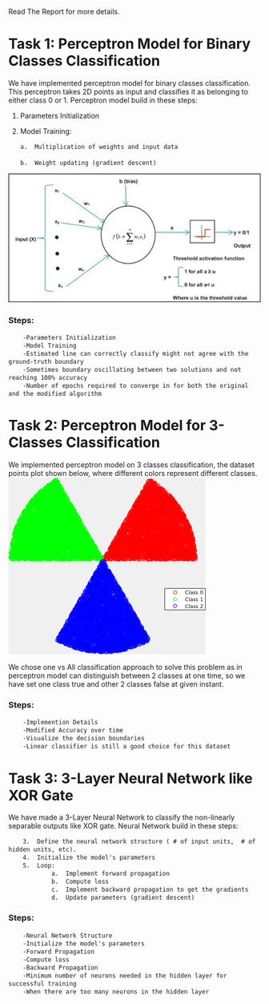 Read The Report for more details.


# Task 1: Perceptron Model for Binary Classes Classification

We have implemented perceptron model for binary classes classification. This perceptron takes 2D points as input and classifies it as belonging to either class 0 or 1. Perceptron model build in these steps:

1.	Parameters Initialization

2.	Model Training:

        a.	Multiplication of weights and input data

        b.	Weight updating (gradient descent)
        
![Perceptron_model](images/Perceptron_model.jpg)

### Steps:
        -Parameters Initialization
        -Model Training
        -Estimated line can correctly classify might not agree with the ground-truth boundary
        -Sometimes boundary oscillating between two solutions and not reaching 100% accuracy
        -Number of epochs required to converge in for both the original and the modified algorithm
     
# Task 2: Perceptron Model for 3-Classes Classification
We implemented perceptron model on 3 classes classification, the dataset points plot shown below, where different colors represent different classes.
![Perceptron_model_3_classes](images/Perceptron_model_3_classes.png)



We chose one vs All classification approach to solve this problem as in perceptron model can distinguish between 2 classes at one time, so we have set one class true and other 2 classes false at given instant.
### Steps:
        -Implemention Details
        -Modified Accuracy over time
        -Visualize the decision boundaries
        -Linear classifier is still a good choice for this dataset
        
# Task 3: 3-Layer Neural Network like XOR Gate
We have made a 3-Layer Neural Network to classify the non-linearly separable outputs like XOR gate. Neural Network build in these steps:
        
        3.	Define the neural network structure ( # of input units,  # of hidden units, etc). 
        4.	Initialize the model's parameters
        5.	Loop:
                a.	Implement forward propagation
                b.	Compute loss
                c.	Implement backward propagation to get the gradients
                d.	Update parameters (gradient descent)

### Steps:
        -Neural Network Structure
        -Initialize the model's parameters
        -Forward Propagation
        -Compute loss
        -Backward Propagation
        -Minimum number of neurons needed in the hidden layer for successful training
        -When there are too many neurons in the hidden layer
        

